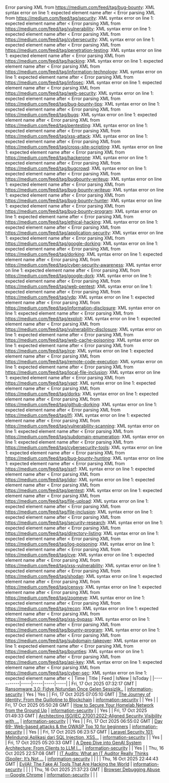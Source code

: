 Error parsing XML from https://medium.com/feed/tag/bug-bounty: XML syntax error on line 1: expected element name after <
Error parsing XML from https://medium.com/feed/tag/security: XML syntax error on line 1: expected element name after <
Error parsing XML from https://medium.com/feed/tag/vulnerability: XML syntax error on line 1: expected element name after <
Error parsing XML from https://medium.com/feed/tag/cybersecurity: XML syntax error on line 1: expected element name after <
Error parsing XML from https://medium.com/feed/tag/penetration-testing: XML syntax error on line 1: expected element name after <
Error parsing XML from https://medium.com/feed/tag/hacking: XML syntax error on line 1: expected element name after <
Error parsing XML from https://medium.com/feed/tag/information-technology: XML syntax error on line 1: expected element name after <
Error parsing XML from https://medium.com/feed/tag/infosec: XML syntax error on line 1: expected element name after <
Error parsing XML from https://medium.com/feed/tag/web-security: XML syntax error on line 1: expected element name after <
Error parsing XML from https://medium.com/feed/tag/bug-bounty-tips: XML syntax error on line 1: expected element name after <
Error parsing XML from https://medium.com/feed/tag/bugs: XML syntax error on line 1: expected element name after <
Error parsing XML from https://medium.com/feed/tag/pentesting: XML syntax error on line 1: expected element name after <
Error parsing XML from https://medium.com/feed/tag/xss-attack: XML syntax error on line 1: expected element name after <
Error parsing XML from https://medium.com/feed/tag/cross-site-scripting: XML syntax error on line 1: expected element name after <
Error parsing XML from https://medium.com/feed/tag/hackerone: XML syntax error on line 1: expected element name after <
Error parsing XML from https://medium.com/feed/tag/bugcrowd: XML syntax error on line 1: expected element name after <
Error parsing XML from https://medium.com/feed/tag/bugbounty-writeup: XML syntax error on line 1: expected element name after <
Error parsing XML from https://medium.com/feed/tag/bug-bounty-writeup: XML syntax error on line 1: expected element name after <
Error parsing XML from https://medium.com/feed/tag/bug-bounty-hunter: XML syntax error on line 1: expected element name after <
Error parsing XML from https://medium.com/feed/tag/bug-bounty-program: XML syntax error on line 1: expected element name after <
Error parsing XML from https://medium.com/feed/tag/ethical-hacking: XML syntax error on line 1: expected element name after <
Error parsing XML from https://medium.com/feed/tag/application-security: XML syntax error on line 1: expected element name after <
Error parsing XML from https://medium.com/feed/tag/google-dorking: XML syntax error on line 1: expected element name after <
Error parsing XML from https://medium.com/feed/tag/dorking: XML syntax error on line 1: expected element name after <
Error parsing XML from https://medium.com/feed/tag/cyber-security-awareness: XML syntax error on line 1: expected element name after <
Error parsing XML from https://medium.com/feed/tag/google-dork: XML syntax error on line 1: expected element name after <
Error parsing XML from https://medium.com/feed/tag/web-pentest: XML syntax error on line 1: expected element name after <
Error parsing XML from https://medium.com/feed/tag/vdp: XML syntax error on line 1: expected element name after <
Error parsing XML from https://medium.com/feed/tag/information-disclosure: XML syntax error on line 1: expected element name after <
Error parsing XML from https://medium.com/feed/tag/exploit: XML syntax error on line 1: expected element name after <
Error parsing XML from https://medium.com/feed/tag/vulnerability-disclosure: XML syntax error on line 1: expected element name after <
Error parsing XML from https://medium.com/feed/tag/web-cache-poisoning: XML syntax error on line 1: expected element name after <
Error parsing XML from https://medium.com/feed/tag/rce: XML syntax error on line 1: expected element name after <
Error parsing XML from https://medium.com/feed/tag/remote-code-execution: XML syntax error on line 1: expected element name after <
Error parsing XML from https://medium.com/feed/tag/local-file-inclusion: XML syntax error on line 1: expected element name after <
Error parsing XML from https://medium.com/feed/tag/vapt: XML syntax error on line 1: expected element name after <
Error parsing XML from https://medium.com/feed/tag/dorks: XML syntax error on line 1: expected element name after <
Error parsing XML from https://medium.com/feed/tag/github-dorking: XML syntax error on line 1: expected element name after <
Error parsing XML from https://medium.com/feed/tag/lfi: XML syntax error on line 1: expected element name after <
Error parsing XML from https://medium.com/feed/tag/vulnerability-scanning: XML syntax error on line 1: expected element name after <
Error parsing XML from https://medium.com/feed/tag/subdomain-enumeration: XML syntax error on line 1: expected element name after <
Error parsing XML from https://medium.com/feed/tag/cybersecurity-tools: XML syntax error on line 1: expected element name after <
Error parsing XML from https://medium.com/feed/tag/bug-bounty-hunting: XML syntax error on line 1: expected element name after <
Error parsing XML from https://medium.com/feed/tag/ssrf: XML syntax error on line 1: expected element name after <
Error parsing XML from https://medium.com/feed/tag/idor: XML syntax error on line 1: expected element name after <
Error parsing XML from https://medium.com/feed/tag/pentest: XML syntax error on line 1: expected element name after <
Error parsing XML from https://medium.com/feed/tag/file-upload: XML syntax error on line 1: expected element name after <
Error parsing XML from https://medium.com/feed/tag/file-inclusion: XML syntax error on line 1: expected element name after <
Error parsing XML from https://medium.com/feed/tag/security-research: XML syntax error on line 1: expected element name after <
Error parsing XML from https://medium.com/feed/tag/directory-listing: XML syntax error on line 1: expected element name after <
Error parsing XML from https://medium.com/feed/tag/log-poisoning: XML syntax error on line 1: expected element name after <
Error parsing XML from https://medium.com/feed/tag/cve: XML syntax error on line 1: expected element name after <
Error parsing XML from https://medium.com/feed/tag/xss-vulnerability: XML syntax error on line 1: expected element name after <
Error parsing XML from https://medium.com/feed/tag/shodan: XML syntax error on line 1: expected element name after <
Error parsing XML from https://medium.com/feed/tag/censys: XML syntax error on line 1: expected element name after <
Error parsing XML from https://medium.com/feed/tag/zoomeye: XML syntax error on line 1: expected element name after <
Error parsing XML from https://medium.com/feed/tag/recon: XML syntax error on line 1: expected element name after <
Error parsing XML from https://medium.com/feed/tag/xss-bypass: XML syntax error on line 1: expected element name after <
Error parsing XML from https://medium.com/feed/tag/bounty-program: XML syntax error on line 1: expected element name after <
Error parsing XML from https://medium.com/feed/tag/subdomain-takeover: XML syntax error on line 1: expected element name after <
Error parsing XML from https://medium.com/feed/tag/bounties: XML syntax error on line 1: expected element name after <
Error parsing XML from https://medium.com/feed/tag/api-key: XML syntax error on line 1: expected element name after <
Error parsing XML from https://medium.com/feed/tag/cyber-sec: XML syntax error on line 1: expected element name after <
| Time | Title | Feed | IsNew | IsToday |
|-----------|-----|-----|-----|-----|
| Fri, 17 Oct 2025 07:32:17 GMT | [Ransomware 3.0: Fidye Notundan Önce Gelen Sessizlik..](https://freedium.cfd/https://medium.com/p/8b407b48bba0) | [information-security](https://medium.com/feed/tag/information-security) | Yes | Yes |
| Fri, 17 Oct 2025 07:05:10 GMT | [The Journey of Identity: From the Guillotine to Blockchain](https://freedium.cfd/https://medium.com/p/9541632a30be) | [information-security](https://medium.com/feed/tag/information-security) |  | Yes |
| Fri, 17 Oct 2025 05:50:28 GMT | [How to Secure Your Homelab Network from the Ground Up](https://freedium.cfd/https://medium.com/p/ebb64df82e94) | [information-security](https://medium.com/feed/tag/information-security) |  | Yes |
| Fri, 17 Oct 2025 01:49:33 GMT | [Architecting ISO/IEC 27001:2022-Aligned Security Visibility with ...](https://freedium.cfd/https://medium.com/p/a0ac37bf00b3) | [information-security](https://medium.com/feed/tag/information-security) |  | Yes |
| Fri, 17 Oct 2025 06:55:02 GMT | [Day 69- Web-based attacks & the OWASP Top 10 for beginners](https://freedium.cfd/https://medium.com/p/87cd1a61f05b) | [information-security](https://medium.com/feed/tag/information-security) |  | Yes |
| Fri, 17 Oct 2025 06:23:57 GMT | [Laravel Security 101: Melindungi Aplikasi dari SQL Injection, XSS...](https://freedium.cfd/https://medium.com/p/94e644afeef3) | [information-security](https://medium.com/feed/tag/information-security) |  | Yes |
| Fri, 17 Oct 2025 05:20:33 GMT | [A Deep Dive into GenAI System Architecture: From Clients to LLM I...](https://freedium.cfd/https://medium.com/p/07bbb0c3f38a) | [information-security](https://medium.com/feed/tag/information-security) |  | Yes |
| Thu, 16 Oct 2025 22:57:08 GMT | [IT Audits: What an IT Auditor Really Thinks (Spoiler: It’s Not ...](https://freedium.cfd/https://medium.com/p/165049e7059b) | [information-security](https://medium.com/feed/tag/information-security) |  |  |
| Thu, 16 Oct 2025 22:44:43 GMT | [EvilAI: The Fake AI Tools That Are Hacking the World](https://freedium.cfd/https://medium.com/p/795bb617073c) | [information-security](https://medium.com/feed/tag/information-security) |  |  |
| Thu, 16 Oct 2025 21:37:23 GMT | [Browser Debugging Abuse — Google Chrome](https://freedium.cfd/https://medium.com/p/a8f6ca64f11f) | [information-security](https://medium.com/feed/tag/information-security) |  |  |
